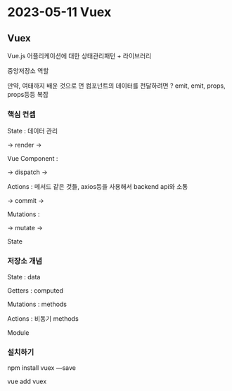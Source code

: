 # 2023-05-11 Vuex

## Vuex

Vue.js 어플리케이션에 대한 상태관리패턴 + 라이브러리

중앙저장소 역할

만약, 여태까지 배운 것으로 먼 컴포넌트의 데이터를 전달하려면 ? emit, emit, props, props등등 복잡

### 핵심 컨셉

State : 데이터 관리

→ render →

Vue Component :

→ dispatch →

Actions : 메서드 같은 것들, axios등을 사용해서 backend api와 소통

→ commit →

Mutations :

→ mutate →

State

### 저장소 개념

State : data

Getters : computed

Mutations : methods

Actions : 비동기 methods

Module

### 설치하기

npm install vuex —save

vue add vuex